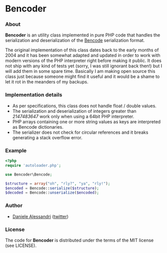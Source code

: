 # Bencoder #

### About ###

__Bencoder__ is an utility class implemented in pure PHP code that handles the serialization and deserialization
of the [Bencode](http://en.wikipedia.org/wiki/Bencode) serialization format.

The original implementation of this class dates back to the early months of 2004 and it has been somewhat adapted
and updated in order to work with modern versions of the PHP interpreter right before making it public. It does
not ship with any kind of tests yet (sorry, I was still ignorant back then!) but I will add them in some spare time.
Basically I am making open source this class just because someone might find it useful and it would be a shame to
let it rot in the meanders of my backups.


### Implementation details ###

- As per specifications, this class does not handle float / double values.
- The serialization and deserialization of integers greater than _2147483647_ work only when using a 64bit PHP interpreter.
- PHP arrays containing one or more string values as keys are interpreted as Bencode dictionaries.
- The serializer does not check for circular references and it breaks generating a stack overflow error.


### Example ###

``` php
<?php
require 'autoloader.php';

use Bencoder\Bencode;

$structure = array("oh", "rly?", "ya", "rly!");
$encoded = Bencode::serialize($structure);
$decoded = Bencode::unserialize($encoded);
```

### Author ###

- [Daniele Alessandri](mailto:suppakilla@gmail.com) ([twitter](http://twitter.com/JoL1hAHN))

### License ###

The code for __Bencoder__ is distributed under the terms of the MIT license (see LICENSE).
